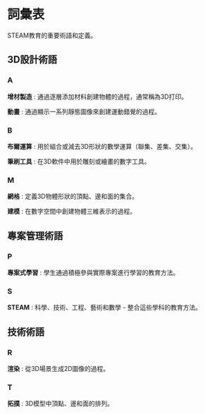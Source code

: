 # 詞彙表

STEAM教育的重要術語和定義。

## 3D設計術語

### A

**增材製造**
: 通過逐層添加材料創建物體的過程，通常稱為3D打印。

**動畫**
: 通過顯示一系列靜態圖像來創建運動錯覺的過程。

### B

**布爾運算**
: 用於組合或減去3D形狀的數學運算（聯集、差集、交集）。

**筆刷工具**
: 在3D軟件中用於雕刻或繪畫的數字工具。

### M

**網格**
: 定義3D物體形狀的頂點、邊和面的集合。

**建模**
: 在數字空間中創建物體三維表示的過程。

## 專案管理術語

### P

**專案式學習**
: 學生通過積極參與實際專案進行學習的教育方法。

### S

**STEAM**
: 科學、技術、工程、藝術和數學 - 整合這些學科的教育方法。

## 技術術語

### R

**渲染**
: 從3D場景生成2D圖像的過程。

### T

**拓撲**
: 3D模型中頂點、邊和面的排列。 